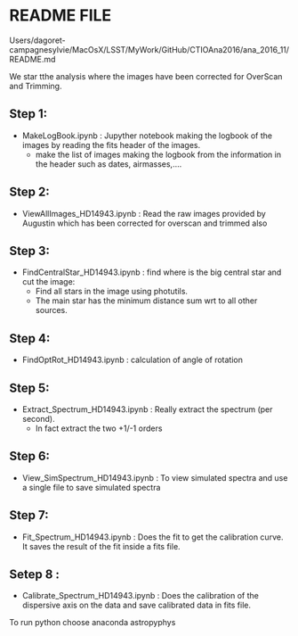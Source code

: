 README FILE
===========
Users/dagoret-campagnesylvie/MacOsX/LSST/MyWork/GitHub/CTIOAna2016/ana_2016_11/README.md


We star tthe analysis where the images have been
corrected for OverScan and Trimming.

## Step 1:

- MakeLogBook.ipynb :  Jupyther notebook making the logbook of the images by reading the fits header of the images.
  - make the list of images making the logbook from the information in the header such as dates, airmasses,.... 

## Step 2:

- ViewAllImages_HD14943.ipynb : Read the raw images provided by Augustin which has been corrected for overscan and trimmed also

## Step 3:

- FindCentralStar_HD14943.ipynb	: find where is the big central star and cut the image:
	- Find all stars in the image using photutils. 
	- The main star has the minimum distance sum wrt to all other sources.

## Step 4:

- FindOptRot_HD14943.ipynb : calculation of angle of rotation

## Step 5:

- Extract_Spectrum_HD14943.ipynb : Really extract the spectrum
(per second). 
	- In fact extract the two +1/-1 orders

## Step 6:
- View_SimSpectrum_HD14943.ipynb : To view simulated spectra and use a single file to save simulated spectra


## Step 7:

- Fit_Spectrum_HD14943.ipynb : Does the fit to get the calibration curve.
   It saves the result of the fit inside a fits file.
   
## Setep 8 :
- Calibrate_Spectrum_HD14943.ipynb : Does the calibration of the dispersive axis on the data and save calibrated data in fits file.


To run python choose anaconda astropyphys
	
